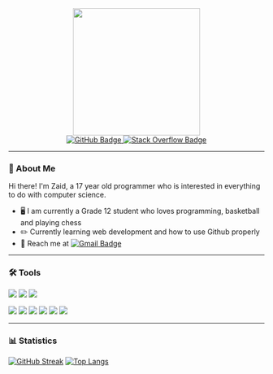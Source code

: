 <div id="header" align="center">
  <img src=https://github.com/ZaidMSeta/ZaidMSeta/assets/144247476/fc3fff6c-9eed-449e-8a61-0340538c8028" width="250"/>
  
  <div id="badges">
    <a href="https://github.com/ZaidMSeta">
      <img src="https://img.shields.io/badge/Github-black?style=for-the-badge&logo=github&logoColor=white" alt="GitHub Badge"/>
    </a>
    <a href="https://stackoverflow.com/users/22750010/zaidmseta">
      <img src="https://img.shields.io/badge/stack%20overflow-FE7A16?logo=stack-overflow&logoColor=white&style=for-the-badge" alt="Stack Overflow Badge"/>
    </a>
  </div>
  <img src="https://komarev.com/ghpvc/?username=Za&style=flat-square&color=blue" alt=""/>
  </div>

---

### 📄 About Me

Hi there! I'm Zaid, a 17 year old programmer who is interested in everything to do with computer science. 
- 🖥️ I am currently a Grade 12 student who loves programming, basketball and playing chess
- ✏️ Currently learning web development and how to use Github properly
- 📧 Reach me at [![Gmail Badge](https://img.shields.io/badge/Gmail-D14836?style=for-the-badge&logo=gmail&logoColor=white)](zaidmseta@gmail.com)

---

### 🛠️ Tools
<img src="https://img.shields.io/badge/Arduino_IDE-00979D?style=for-the-badge&logo=arduino&logoColor=white" /> <img src="https://img.shields.io/badge/replit-667881?style=for-the-badge&logo=replit&logoColor=white" /> <img src="https://img.shields.io/badge/Visual_Studio_Code-0078D4?style=for-the-badge&logo=visual%20studio%20code&logoColor=white" />

<img src="https://img.shields.io/badge/C%23-239120?style=for-the-badge&logo=c-sharp&logoColor=white" /> <img src="https://img.shields.io/badge/C%2B%2B-00599C?style=for-the-badge&logo=c%2B%2B&logoColor=white" /> <img src="https://img.shields.io/badge/HTML5-E34F26?style=for-the-badge&logo=html5&logoColor=white" /> <img src="https://img.shields.io/badge/JavaScript-323330?style=for-the-badge&logo=javascript&logoColor=F7DF1E" /> <img src="https://img.shields.io/badge/Lua-2C2D72?style=for-the-badge&logo=lua&logoColor=white" /> <img src="https://img.shields.io/badge/Python-FFD43B?style=for-the-badge&logo=python&logoColor=blue" />

---

### 📊 Statistics
<a href="https://git.io/streak-stats"><img src="http://github-readme-streak-stats.herokuapp.com?user=Zaidmseta&theme=dark&hide_border=true&fire=2596BE&currStreakLabel=2596BE&stroke=2596BE&sideLabels=2596BE&dates=2596BE&ring=2596BE&hide_longest_streak=true" alt="GitHub Streak" /></a>
[![Top Langs](https://github-readme-stats.vercel.app/api/top-langs/?username=zaidmseta&layout=compact&theme=vision-friendly-dark)](https://github.com/anuraghazra/github-readme-stats)





